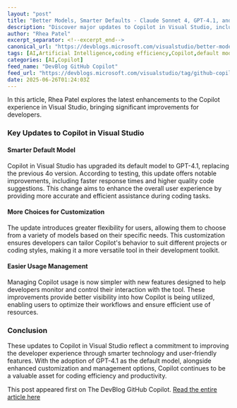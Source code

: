 ```yaml
---
layout: "post"
title: "Better Models, Smarter Defaults - Claude Sonnet 4, GPT-4.1, and More Control in Visual Studio"
description: "Discover major updates to Copilot in Visual Studio, including a smarter default model (GPT-4.1), more customization options, and improved usage management for enhanced coding efficiency."
author: "Rhea Patel"
excerpt_separator: <!--excerpt_end-->
canonical_url: "https://devblogs.microsoft.com/visualstudio/better-models-smarter-defaults-claude-sonnet-4-gpt-4-1-and-more-control-in-visual-studio/"
tags: [AI,Artificial Intelligence,coding efficiency,Copilot,default model,GitHub Copilot,GPT-4.1,Models,Productivity,Visual Studio]
categories: [AI,Copilot]
feed_name: "DevBlog GitHub Copilot"
feed_url: "https://devblogs.microsoft.com/visualstudio/tag/github-copilot/feed/"
date: 2025-06-26T01:24:03Z
---
```


In this article, Rhea Patel explores the latest enhancements to the Copilot experience in Visual Studio, bringing significant improvements for developers. <!--excerpt_end--> 

### Key Updates to Copilot in Visual Studio

#### Smarter Default Model
Copilot in Visual Studio has upgraded its default model to GPT-4.1, replacing the previous 4o version. According to testing, this update offers notable improvements, including faster response times and higher quality code suggestions. This change aims to enhance the overall user experience by providing more accurate and efficient assistance during coding tasks.

#### More Choices for Customization
The update introduces greater flexibility for users, allowing them to choose from a variety of models based on their specific needs. This customization ensures developers can tailor Copilot's behavior to suit different projects or coding styles, making it a more versatile tool in their development toolkit.

#### Easier Usage Management
Managing Copilot usage is now simpler with new features designed to help developers monitor and control their interaction with the tool. These improvements provide better visibility into how Copilot is being utilized, enabling users to optimize their workflows and ensure efficient use of resources.

### Conclusion
These updates to Copilot in Visual Studio reflect a commitment to improving the developer experience through smarter technology and user-friendly features. With the adoption of GPT-4.1 as the default model, alongside enhanced customization and management options, Copilot continues to be a valuable asset for coding efficiency and productivity.

This post appeared first on The DevBlog GitHub Copilot. [Read the entire article here](https://devblogs.microsoft.com/visualstudio/better-models-smarter-defaults-claude-sonnet-4-gpt-4-1-and-more-control-in-visual-studio/)
